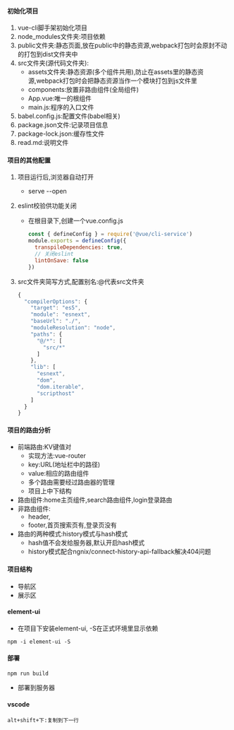 #### 初始化项目

1. vue-cli脚手架初始化项目
1. node_modules文件夹:项目依赖 
1. public文件夹:静态页面,放在public中的静态资源,webpack打包时会原封不动的打包到dist文件夹中
4. src文件夹(源代码文件夹):
   - assets文件夹:静态资源(多个组件共用),防止在assets里的静态资源,webpack打包时会把静态资源当作一个模块打包到js文件里
   - components:放置非路由组件(全局组件)
   - App.vue:唯一的根组件
   - main.js:程序的入口文件
5. babel.config.js:配置文件(babel相关)
6. package.json文件:记录项目信息
7. package-lock.json:缓存性文件
8. read.md:说明文件

#### 项目的其他配置

1. 项目运行后,浏览器自动打开

   - serve --open

2. eslint校验供功能关闭

   - 在根目录下,创建一个vue.config.js

     ```js
     const { defineConfig } = require('@vue/cli-service')
     module.exports = defineConfig({
       transpileDependencies: true,
       // 关闭eslint
       lintOnSave: false
     })
     ```

3. src文件夹简写方式,配置别名:@代表src文件夹

   ```js
   {
     "compilerOptions": {
       "target": "es5",
       "module": "esnext",
       "baseUrl": "./",
       "moduleResolution": "node",
       "paths": {
         "@/*": [
           "src/*"
         ]
       },
       "lib": [
         "esnext",
         "dom",
         "dom.iterable",
         "scripthost"
       ]
     }
   }
   ```

#### 项目的路由分析

- 前端路由:KV键值对
  - 实现方法:vue-router
  - key:URL(地址栏中的路径)
  - value:相应的路由组件
  - 多个路由需要经过路由器的管理
  - 项目上中下结构
- 路由组件:home主页组件,search路由组件,login登录路由
- 非路由组件:
  - header,
  - footer,首页搜索页有,登录页没有
- 路由的两种模式:history模式与hash模式
  - hash值不会发给服务器,默认开启hash模式
  - history模式配合ngnix/connect-history-api-fallback解决404问题


#### 项目结构

- 导航区
- 展示区

#### element-ui

- 在项目下安装element-ui, -S在正式环境里显示依赖

```shell
npm -i element-ui -S
```



#### 部署

```shell
npm run build
```

- 部署到服务器

#### vscode

```
alt+shift+下:复制到下一行
```


